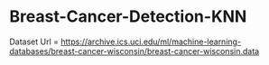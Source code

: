 # Breast-Cancer-Detection-KNN
Dataset Url = https://archive.ics.uci.edu/ml/machine-learning-databases/breast-cancer-wisconsin/breast-cancer-wisconsin.data
